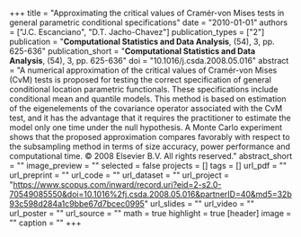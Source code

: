 +++
title = "Approximating the critical values of Cramér-von Mises tests in general parametric conditional specifications"
date = "2010-01-01"
authors = ["J.C. Escanciano", "D.T. Jacho-Chavez"]
publication_types = ["2"]
publication = "**Computational Statistics and Data Analysis**, (54), 3, pp. 625-636"
publication_short = "**Computational Statistics and Data Analysis**, (54), 3, pp. 625-636"
doi = "10.1016/j.csda.2008.05.016"
abstract = "A numerical approximation of the critical values of Cramér-von Mises (CvM) tests is proposed for testing the correct specification of general conditional location parametric functionals. These specifications include conditional mean and quantile models. This method is based on estimation of the eigenelements of the covariance operator associated with the CvM test, and it has the advantage that it requires the practitioner to estimate the model only one time under the null hypothesis. A Monte Carlo experiment shows that the proposed approximation compares favorably with respect to the subsampling method in terms of size accuracy, power performance and computational time. © 2008 Elsevier B.V. All rights reserved."
abstract_short = ""
image_preview = ""
selected = false
projects = []
tags = []
url_pdf = ""
url_preprint = ""
url_code = ""
url_dataset = ""
url_project = "https://www.scopus.com/inward/record.uri?eid=2-s2.0-70549085550&doi=10.1016%2fj.csda.2008.05.016&partnerID=40&md5=32b93c598d284a1c9bbe67d7bcec0995"
url_slides = ""
url_video = ""
url_poster = ""
url_source = ""
math = true
highlight = true
[header]
image = ""
caption = ""
+++
